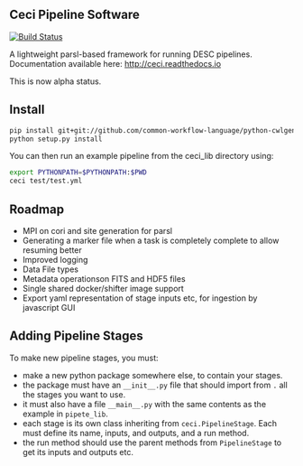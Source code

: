Ceci Pipeline Software
----------------------
[![Build Status](https://travis-ci.org/LSSTDESC/ceci.svg?branch=master)](https://travis-ci.org/LSSTDESC/ceci)

A lightweight parsl-based framework for running DESC pipelines. Documentation available here: http://ceci.readthedocs.io

This is now alpha status.

## Install

```bash
pip install git+git://github.com/common-workflow-language/python-cwlgen.git
python setup.py install
```

You can then run an example pipeline from the ceci_lib directory using:

```bash
export PYTHONPATH=$PYTHONPATH:$PWD
ceci test/test.yml
```

## Roadmap

- MPI on cori and site generation for parsl
- Generating a marker file when a task is completely complete to allow resuming better
- Improved logging
- Data File types
- Metadata operationson FITS and HDF5 files
- Single shared docker/shifter image support
- Export yaml representation of stage inputs etc, for ingestion by javascript GUI


Adding Pipeline Stages
----------------------

To make new pipeline stages, you must:

- make a new python package somewhere else, to contain your stages.
- the package must have an `__init__.py` file that should import from `.` all the stages you want to use.
- it must also have a file `__main__.py` with the same contents as the example in `pipete_lib`.
- each stage is its own class inheriting from `ceci.PipelineStage`. Each must define its name, inputs, and outputs, and a run method.
- the run method should use the parent methods from `PipelineStage` to get its inputs and outputs etc.
